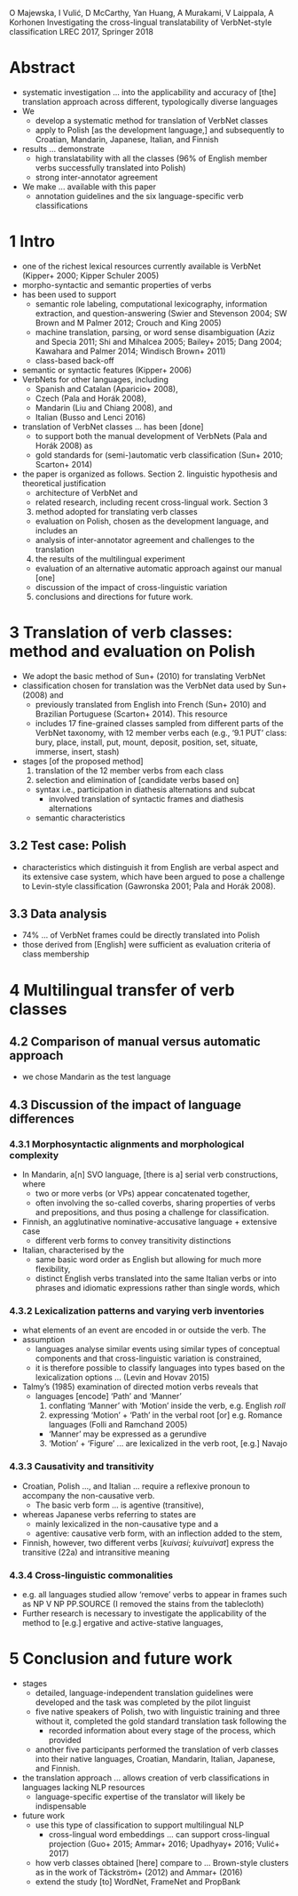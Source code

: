 O Majewska, I Vulić, D McCarthy, Yan Huang, A Murakami, V Laippala, A Korhonen
Investigating the cross-lingual translatability of VerbNet-style classification
LREC 2017, Springer 2018

# Abstract

* systematic investigation ... into the applicability and accuracy of [the]
  translation approach across different, typologically diverse languages
* We
  * develop a systematic method for translation of VerbNet classes
  * apply to Polish [as the development language,]
    and subsequently to Croatian, Mandarin, Japanese, Italian, and Finnish
* results ... demonstrate
  * high translatability with all the classes
    (96% of English member verbs successfully translated into Polish)
  * strong inter-annotator agreement
* We make ...  available with this paper
  * annotation guidelines and the six language-specific verb classifications

# 1 Intro

* one of the richest lexical resources currently available is VerbNet
  (Kipper+ 2000; Kipper Schuler 2005)
* morpho-syntactic and semantic properties of verbs
* has been used to support
  * semantic role labeling, computational lexicography, information extraction,
  and question-answering
  (Swier and Stevenson 2004; SW Brown and M Palmer 2012; Crouch and King 2005)
  * machine translation, parsing, or word sense disambiguation
  (Aziz and Specia 2011; Shi and Mihalcea 2005; Bailey+ 2015;
  Dang 2004; Kawahara and Palmer 2014; Windisch Brown+ 2011)
  * class-based back-off
* semantic or syntactic features (Kipper+ 2006)
* VerbNets for other languages, including
  * Spanish and Catalan (Aparicio+ 2008),
  * Czech (Pala and Horák 2008),
  * Mandarin (Liu and Chiang 2008), and
  * Italian (Busso and Lenci 2016)
* translation of VerbNet classes ... has been [done]
  * to support both the manual development of VerbNets (Pala and Horák 2008) as
  * gold standards for (semi-)automatic verb classification
    (Sun+ 2010; Scarton+ 2014)
* the paper is organized as follows. Section
  2. linguistic hypothesis and theoretical justification
    * architecture of VerbNet and
    * related research, including recent cross-lingual work.  Section 3
  3. method adopted for translating verb classes
    * evaluation on Polish, chosen as the development language, and includes an
    * analysis of inter-annotator agreement and challenges to the translation
  4. the results of the multilingual experiment
    * evaluation of an alternative automatic approach against our manual [one]
    * discussion of the impact of cross-linguistic variation
  5. conclusions and directions for future work.

# 3 Translation of verb classes: method and evaluation on Polish

* We adopt the basic method of Sun+ (2010) for translating VerbNet
* classification chosen for translation was
  the VerbNet data used by Sun+ (2008) and
  * previously translated from English into French (Sun+ 2010) and
    Brazilian Portuguese (Scarton+ 2014). This resource
  * includes 17 fine-grained classes sampled from different parts of the
    VerbNet taxonomy, with 12 member verbs each
    (e.g., ‘9.1 PUT’ class: bury, place, install, put, mount, deposit,
    position, set, situate, immerse, insert, stash)
* stages [of the proposed method]
  1. translation of the 12 member verbs from each class
  2. selection and elimination of [candidate verbs based on]
    * syntax i.e., participation in diathesis alternations and subcat
      * involved translation of syntactic frames and diathesis alternations
    * semantic characteristics

## 3.2 Test case: Polish

* characteristics which distinguish it from English are
  verbal aspect and its extensive case system, which have been
  argued to pose a challenge to Levin-style classification (Gawronska 2001;
  Pala and Horák 2008).

## 3.3 Data analysis

* 74% ... of VerbNet frames could be directly translated into Polish
* those derived from [English] were sufficient
  as evaluation criteria of class membership

# 4 Multilingual transfer of verb classes

## 4.2 Comparison of manual versus automatic approach

* we chose Mandarin as the test language

## 4.3 Discussion of the impact of language differences

### 4.3.1 Morphosyntactic alignments and morphological complexity

* In Mandarin, a[n] SVO language, [there is a] serial verb constructions, where
  * two or more verbs (or VPs) appear concatenated together,
  * often involving the so-called coverbs,
    sharing properties of verbs and prepositions, and thus posing a challenge
    for classification.
* Finnish, an agglutinative nominative-accusative language + extensive case
  * different verb forms to convey transitivity distinctions
* Italian, characterised by the
  * same basic word order as English but allowing for much more flexibility,
  * distinct English verbs translated into the same Italian verbs or
    into phrases and idiomatic expressions rather than single words, which

### 4.3.2 Lexicalization patterns and varying verb inventories

* what elements of an event are encoded in or outside the verb. The
* assumption
  * languages analyse similar events using similar types of conceptual
    components and that cross-linguistic variation is constrained,
  * it is therefore possible to classify languages into types
    based on the lexicalization options ... (Levin and Hovav 2015)
* Talmy’s (1985) examination of directed motion verbs reveals that
  * languages [encode] ‘Path’ and ‘Manner’
    1. conflating ‘Manner’ with ‘Motion’ inside the verb, e.g.  English _roll_
    2. expressing ‘Motion’ + ‘Path’ in the verbal root [or]
      e.g. Romance languages (Folli and Ramchand 2005)
      * ‘Manner’ may be expressed as a gerundive
    3. ‘Motion’ + ‘Figure’ ... are lexicalized in the verb root, [e.g.] Navajo

### 4.3.3 Causativity and transitivity

* Croatian, Polish ..., and Italian ... require a reflexive pronoun to
  accompany the non-causative verb.
  * The basic verb form ... is agentive (transitive),
* whereas Japanese verbs referring to states are
  * mainly lexicalized in the non-causative type and a
  * agentive: causative verb form, with an inflection added to the stem,
* Finnish, however, two different verbs [_kuivasi_; _kuivuivat_]
  express the transitive (22a) and intransitive meaning

### 4.3.4 Cross-linguistic commonalities

* e.g. all languages studied allow ‘remove’ verbs to appear in frames such as
  NP V NP PP.SOURCE (I removed the stains from the tablecloth)
* Further research is necessary to investigate the applicability of the method
  to [e.g.] ergative and active-stative languages,

# 5 Conclusion and future work

* stages
  * detailed, language-independent translation guidelines were developed and
    the task was completed by the pilot linguist
  * five native speakers of Polish, two with linguistic training and three
    without it, completed the gold standard translation task following the
    * recorded information about every stage of the process, which provided
  * another five participants performed the translation of verb classes into
    their native languages, Croatian, Mandarin, Italian, Japanese, and Finnish.
* the translation approach ... allows creation of verb classifications
  in languages lacking NLP resources
  * language-specific expertise of the translator will likely be indispensable
* future work
  * use this type of classification to support multilingual NLP
    * cross-lingual word embeddings ... can support cross-lingual projection
      (Guo+ 2015; Ammar+ 2016; Upadhyay+ 2016; Vulić+ 2017)
  * how verb classes obtained [here] compare to ... Brown-style clusters
    as in the work of Täckström+ (2012) and Ammar+ (2016)
  * extend the study [to] WordNet, FrameNet and PropBank
